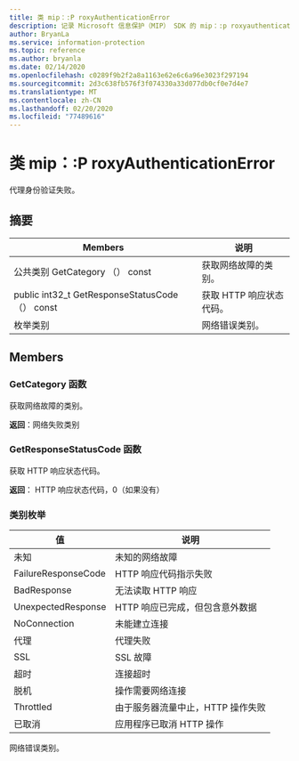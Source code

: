 ```yaml
---
title: 类 mip：:P roxyAuthenticationError
description: 记录 Microsoft 信息保护（MIP） SDK 的 mip：:p roxyauthenticationerror 类。
author: BryanLa
ms.service: information-protection
ms.topic: reference
ms.author: bryanla
ms.date: 02/14/2020
ms.openlocfilehash: c0289f9b2f2a8a1163e62e6c6a96e3023f297194
ms.sourcegitcommit: 2d3c638fb576f3f074330a33d077db0cf0e7d4e7
ms.translationtype: MT
ms.contentlocale: zh-CN
ms.lasthandoff: 02/20/2020
ms.locfileid: "77489616"
---
```

# <a name="class-mipproxyauthenticationerror"></a>类 mip：:P roxyAuthenticationError 
代理身份验证失败。
  
## <a name="summary"></a>摘要
 Members                        | 说明                                
--------------------------------|---------------------------------------------
公共类别 GetCategory （） const  |  获取网络故障的类别。
public int32_t GetResponseStatusCode （） const  |  获取 HTTP 响应状态代码。
枚举类别  |  网络错误类别。
  
## <a name="members"></a>Members
  
### <a name="getcategory-function"></a>GetCategory 函数
获取网络故障的类别。

  
**返回**：网络失败类别
  
### <a name="getresponsestatuscode-function"></a>GetResponseStatusCode 函数
获取 HTTP 响应状态代码。

  
**返回**： HTTP 响应状态代码，0（如果没有）
  
### <a name="category-enum"></a>类别枚举
 值                         | 说明                                
--------------------------------|---------------------------------------------
未知            | 未知的网络故障
FailureResponseCode            | HTTP 响应代码指示失败
BadResponse            | 无法读取 HTTP 响应
UnexpectedResponse            | HTTP 响应已完成，但包含意外数据
NoConnection            | 未能建立连接
代理            | 代理失败
SSL            | SSL 故障
超时            | 连接超时
脱机            | 操作需要网络连接
Throttled            | 由于服务器流量中止，HTTP 操作失败
已取消            | 应用程序已取消 HTTP 操作
网络错误类别。